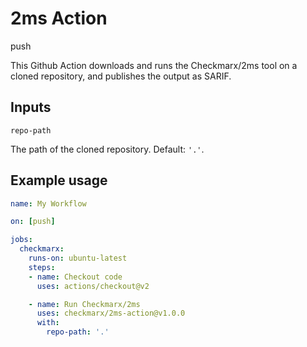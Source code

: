 # 2ms Action

push

This Github Action downloads and runs the Checkmarx/2ms tool on a cloned repository, and publishes the output as SARIF.

## Inputs

`repo-path`

The path of the cloned repository. Default: `'.'`.

## Example usage

```yml
name: My Workflow

on: [push]

jobs:
  checkmarx:
    runs-on: ubuntu-latest
    steps:
    - name: Checkout code
      uses: actions/checkout@v2

    - name: Run Checkmarx/2ms
      uses: checkmarx/2ms-action@v1.0.0
      with:
        repo-path: '.'
```
